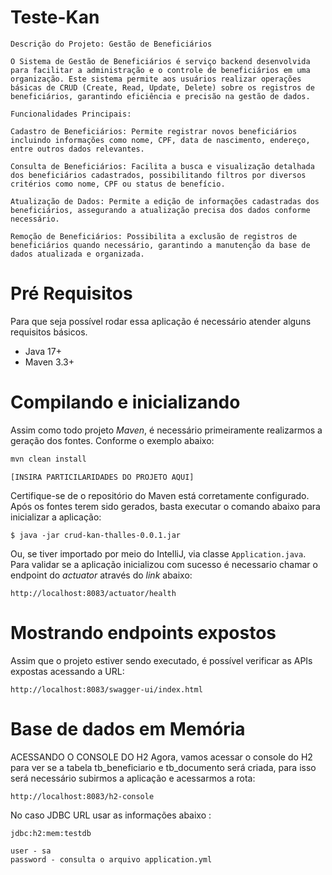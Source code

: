 # Teste-Kan

```
Descrição do Projeto: Gestão de Beneficiários

O Sistema de Gestão de Beneficiários é serviço backend desenvolvida para facilitar a administração e o controle de beneficiários em uma organização. Este sistema permite aos usuários realizar operações básicas de CRUD (Create, Read, Update, Delete) sobre os registros de beneficiários, garantindo eficiência e precisão na gestão de dados.

Funcionalidades Principais:

Cadastro de Beneficiários: Permite registrar novos beneficiários incluindo informações como nome, CPF, data de nascimento, endereço, entre outros dados relevantes.

Consulta de Beneficiários: Facilita a busca e visualização detalhada dos beneficiários cadastrados, possibilitando filtros por diversos critérios como nome, CPF ou status de benefício.

Atualização de Dados: Permite a edição de informações cadastradas dos beneficiários, assegurando a atualização precisa dos dados conforme necessário.

Remoção de Beneficiários: Possibilita a exclusão de registros de beneficiários quando necessário, garantindo a manutenção da base de dados atualizada e organizada.
```

# Pré Requisitos

Para que seja possível rodar essa aplicação é necessário atender alguns requisitos básicos.

- Java 17+
- Maven 3.3+ 

# Compilando e inicializando

Assim como todo projeto *Maven*, é necessário primeiramente realizarmos a geração dos fontes. Conforme o exemplo abaixo:

```bash
mvn clean install
```

`[INSIRA PARTICILARIDADES DO PROJETO AQUI]`

Certifique-se de o repositório do Maven está corretamente configurado. Após os fontes terem sido gerados, basta executar
o comando abaixo para inicializar a aplicação:

```
$ java -jar crud-kan-thalles-0.0.1.jar
```

Ou, se tiver importado por meio do IntelliJ, via classe `Application.java`. Para validar se a aplicação inicializou com
sucesso é necessario chamar o endpoint do *actuator* através do *link* abaixo:

```
http://localhost:8083/actuator/health
```

# Mostrando endpoints expostos

Assim que o projeto estiver sendo executado, é possível verificar as APIs expostas acessando a URL:

```
http://localhost:8083/swagger-ui/index.html
```
# Base de dados em Memória

ACESSANDO O CONSOLE DO H2
Agora, vamos acessar o console do H2 para ver se a tabela tb_beneficiario e tb_documento será criada, para isso será necessário subirmos a aplicação e acessarmos a rota: 

```
http://localhost:8083/h2-console
```

No caso JDBC URL usar as informações abaixo :


```
jdbc:h2:mem:testdb

user - sa
password - consulta o arquivo application.yml

```
